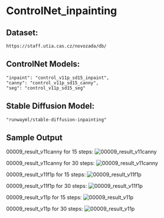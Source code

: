 # ControlNet_inpainting

## Dataset: 
```
https://staff.utia.cas.cz/novozada/db/
```

## ControlNet Models:
```
"inpaint": "control_v11p_sd15_inpaint",
"canny": "control_v11p_sd15_canny",
"seg": "control_v11p_sd15_seg"
```

## Stable Diffusion Model:
```
"runwayml/stable-diffusion-inpainting"
```

## Sample Output
00009_result_v11canny for 15 steps:
![00009_result_v11canny](https://github.com/user-attachments/assets/ebb4768d-ebee-4432-b3a5-b2cea14962b0)

00009_result_v11canny for 30 steps:
![00009_result_v11canny](https://github.com/user-attachments/assets/d3c1b632-70d5-4f84-9980-ab91bf761afc)

00009_result_v11f1p for 15 steps:
![00009_result_v11f1p](https://github.com/user-attachments/assets/d1473c0f-dd58-4fc0-ba11-02d36cd2a2dc)

00009_result_v11f1p for 30 steps:
![00009_result_v11f1p](https://github.com/user-attachments/assets/0bef074a-af31-4a44-b1b9-17424938d93e)

00009_result_v11p for 15 steps:
![00009_result_v11p](https://github.com/user-attachments/assets/91812c18-f849-4f2e-8672-c324bc1533ae)

00009_result_v11p for 30 steps:
![00009_result_v11p](https://github.com/user-attachments/assets/20b7d305-be4b-4b08-8668-116309f5f8ff)


